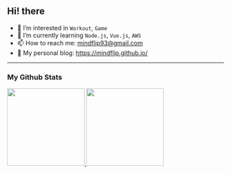 ## Hi! there

- 👀 I’m interested in `Workout`, `Game`
- 🌱 I’m currently learning `Node.js`, `Vue.js`, `AWS`
- 📫 How to reach me: mindflip93@gmail.com
- 🧐 My personal blog: https://mindflip.github.io/

----

### My Github Stats

<a href="#">
  <img src="https://github-readme-stats.vercel.app/api?username=sysnar&theme=react&show_icons=true" height="180px">
</a>
<a href="#">
  <img src="https://github-readme-stats.vercel.app/api/top-langs/?username=sysnar&theme=react&exclude_repo=Jagi,assignment&layout=compact" height="180px">
</a>

